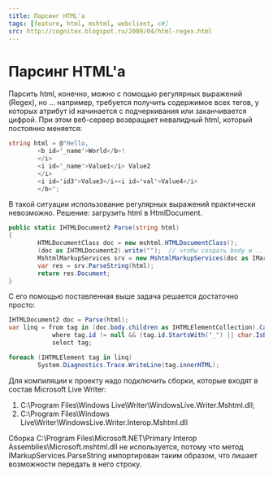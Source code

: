 ```yaml
---
title: Парсинг HTML'а
tags: [feature, html, mshtml, webclient, c#]
src: http://cognitex.blogspot.ru/2009/04/html-regex.html
---
```

# Парсинг HTML'а
Парсить html, конечно, можно с помощью регулярных выражений (Regex), но ... например, требуется получить содержимое всех тегов, у которых атрибут id начинается с подчеркивания или заканчивается цифрой. При этом веб-сервер возвращает невалидный html, который постоянно меняется:
```c#
string html = @"Hello,
      	<b id='_name'>World</b>!
      	</i>
      	<i id='_name'>Value1</i> Value2
      	</i>
      	<i id='id3'>Value3</i><i id='val'>Value4</i>
      	</b>";
```
В такой ситуации использование регулярных выражений практически невозможно. 
Решение: загрузить html в HtmlDocument. 
```c#
public static IHTMLDocument2 Parse(string html)
{
    	HTMLDocumentClass doc = new mshtml.HTMLDocumentClass();
    	(doc as IHTMLDocument2).write("");  // чтобы создать body и ...
    	MshtmlMarkupServices srv = new MshtmlMarkupServices(doc as IMarkupServicesRaw);
    	var res = srv.ParseString(html);
    	return res.Document;
}
```
С его помощью поставленная выше задача решается достаточно просто:
```c#
IHTMLDocument2 doc = Parse(html);
var linq = from tag in (doc.body.children as IHTMLElementCollection).Cast<IHTMLElement>()
           	where tag.id != null && (tag.id.StartsWith("_") || char.IsDigit(tag.id[tag.id.Length-1]))
           	select tag;

foreach (IHTMLElement tag in linq)
    	System.Diagnostics.Trace.WriteLine(tag.innerHTML);
```
Для компиляции к проекту надо подключить сборки, которые входят в состав Microsoft Live Writer: 
<ol>
  <li>C:\Program Files\Windows Live\Writer\WindowsLive.Writer.Mshtml.dll;</li>
  <li>C:\Program Files\Windows Live\Writer\WindowsLive.Writer.Interop.Mshtml.dll</li>
</ol>
Сборка C:\Program Files\Microsoft.NET\Primary Interop Assemblies\Microsoft.mshtml.dll не используется, потому что метод IMarkupServices.ParseString импортирован таким образом, что лишает возможности передать в него строку.
